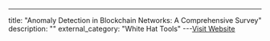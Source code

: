 ---
title: "Anomaly Detection in Blockchain Networks: A Comprehensive Survey"
description: ""
external_category: "White Hat Tools"
---[Visit Website](https://arxiv.org/pdf/2112.06089.pdf)

